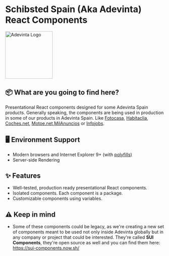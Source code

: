 # Schibsted Spain (Aka Adevinta) React Components

<img src="https://www.adevinta.com/wp-content/themes/scom/assets/img/Adevinta-logo.svg" alt="Adevinta Logo" width="150">

## 📦 What are you going to find here?

Presentational React components designed for some Adevinta Spain products. Generally speaking, the components are being used in production in some of our products in Adevinta Spain. Like [Fotocasa](https://www.fotocasa.es), [Habitaclia](https://www.habitaclia.com/), [Coches.net](https://www.coches.net), [Motoe.net](https://motos.coches.net),[MilAnuncios](https://www.milanuncios.com/) or [Infojobs](https://www.infojobs.net/).

## 🖥 Environment Support

- Modern browsers and Internet Explorer 9+ (with [polyfills](https://github.com/SUI-Components/sui/tree/master/packages/sui-polyfills))
- Server-side Rendering

## ✨ Features

- Well-tested, production ready presentational React components.
- Isolated components. Each component is a package.
- Customizable components using variables.

## ⚠️ Keep in mind

- Some of these components could be legacy, as we're creating a new set of components meant to be used not only inside Adevinta globally but in any company or project that could be interested. They're called **SUI Components**, they're open source as well and you can find them here: https://sui-components.now.sh/
